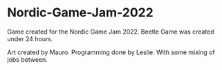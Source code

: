 # Nordic-Game-Jam-2022

Game created for the Nordic Game Jam 2022. Beetle Game was created under 24 hours. 

Art created by Mauro. Programming done by Leslie. With some mixing of jobs between.
